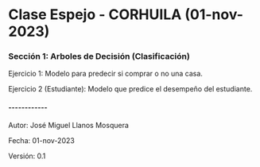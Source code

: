# Clase Espejo - CORHUILA (01-nov-2023)

### Sección 1: Arboles de Decisión (Clasificación)

Ejercicio 1: Modelo para predecir si comprar o no una casa.

Ejercicio 2 (Estudiante): Modelo que predice el desempeño del estudiante.





#### ------------
Autor: José Miguel Llanos Mosquera

Fecha: 01-nov-2023

Versión: 0.1

